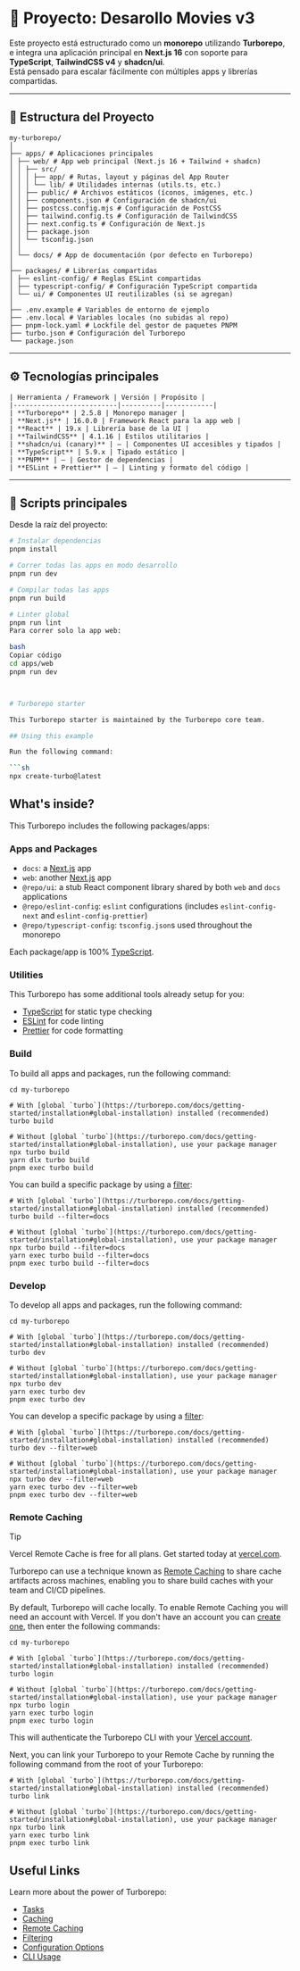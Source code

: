 # 🧩 Proyecto: Desarollo Movies v3

Este proyecto está estructurado como un **monorepo** utilizando **Turborepo**, e integra una aplicación principal en **Next.js 16** con soporte para **TypeScript**, **TailwindCSS v4** y **shadcn/ui**.  
Está pensado para escalar fácilmente con múltiples apps y librerías compartidas.

---

## 📁 Estructura del Proyecto
```
my-turborepo/
│
├── apps/ # Aplicaciones principales
│ ├── web/ # App web principal (Next.js 16 + Tailwind + shadcn)
│ │ ├── src/
│ │ │ ├── app/ # Rutas, layout y páginas del App Router
│ │ │ └── lib/ # Utilidades internas (utils.ts, etc.)
│ │ ├── public/ # Archivos estáticos (íconos, imágenes, etc.)
│ │ ├── components.json # Configuración de shadcn/ui
│ │ ├── postcss.config.mjs # Configuración de PostCSS
│ │ ├── tailwind.config.ts # Configuración de TailwindCSS
│ │ ├── next.config.ts # Configuración de Next.js
│ │ ├── package.json
│ │ └── tsconfig.json
│ │
│ └── docs/ # App de documentación (por defecto en Turborepo)
│
├── packages/ # Librerías compartidas
│ ├── eslint-config/ # Reglas ESLint compartidas
│ ├── typescript-config/ # Configuración TypeScript compartida
│ └── ui/ # Componentes UI reutilizables (si se agregan)
│
├── .env.example # Variables de entorno de ejemplo
├── .env.local # Variables locales (no subidas al repo)
├── pnpm-lock.yaml # Lockfile del gestor de paquetes PNPM
├── turbo.json # Configuración del Turborepo
└── package.json

```


---

## ⚙️ Tecnologías principales
```
| Herramienta / Framework | Versión | Propósito |
|--------------------------|----------|------------|
| **Turborepo** | 2.5.8 | Monorepo manager |
| **Next.js** | 16.0.0 | Framework React para la app web |
| **React** | 19.x | Librería base de la UI |
| **TailwindCSS** | 4.1.16 | Estilos utilitarios |
| **shadcn/ui (canary)** | — | Componentes UI accesibles y tipados |
| **TypeScript** | 5.9.x | Tipado estático |
| **PNPM** | — | Gestor de dependencias |
| **ESLint + Prettier** | — | Linting y formato del código |
```
---

## 🚀 Scripts principales

Desde la raíz del proyecto:

```bash
# Instalar dependencias
pnpm install

# Correr todas las apps en modo desarrollo
pnpm run dev

# Compilar todas las apps
pnpm run build

# Linter global
pnpm run lint
Para correr solo la app web:

bash
Copiar código
cd apps/web
pnpm run dev



# Turborepo starter

This Turborepo starter is maintained by the Turborepo core team.

## Using this example

Run the following command:

```sh
npx create-turbo@latest
```

## What's inside?

This Turborepo includes the following packages/apps:

### Apps and Packages

- `docs`: a [Next.js](https://nextjs.org/) app
- `web`: another [Next.js](https://nextjs.org/) app
- `@repo/ui`: a stub React component library shared by both `web` and `docs` applications
- `@repo/eslint-config`: `eslint` configurations (includes `eslint-config-next` and `eslint-config-prettier`)
- `@repo/typescript-config`: `tsconfig.json`s used throughout the monorepo

Each package/app is 100% [TypeScript](https://www.typescriptlang.org/).

### Utilities

This Turborepo has some additional tools already setup for you:

- [TypeScript](https://www.typescriptlang.org/) for static type checking
- [ESLint](https://eslint.org/) for code linting
- [Prettier](https://prettier.io) for code formatting

### Build

To build all apps and packages, run the following command:

```
cd my-turborepo

# With [global `turbo`](https://turborepo.com/docs/getting-started/installation#global-installation) installed (recommended)
turbo build

# Without [global `turbo`](https://turborepo.com/docs/getting-started/installation#global-installation), use your package manager
npx turbo build
yarn dlx turbo build
pnpm exec turbo build
```

You can build a specific package by using a [filter](https://turborepo.com/docs/crafting-your-repository/running-tasks#using-filters):

```
# With [global `turbo`](https://turborepo.com/docs/getting-started/installation#global-installation) installed (recommended)
turbo build --filter=docs

# Without [global `turbo`](https://turborepo.com/docs/getting-started/installation#global-installation), use your package manager
npx turbo build --filter=docs
yarn exec turbo build --filter=docs
pnpm exec turbo build --filter=docs
```

### Develop

To develop all apps and packages, run the following command:

```
cd my-turborepo

# With [global `turbo`](https://turborepo.com/docs/getting-started/installation#global-installation) installed (recommended)
turbo dev

# Without [global `turbo`](https://turborepo.com/docs/getting-started/installation#global-installation), use your package manager
npx turbo dev
yarn exec turbo dev
pnpm exec turbo dev
```

You can develop a specific package by using a [filter](https://turborepo.com/docs/crafting-your-repository/running-tasks#using-filters):

```
# With [global `turbo`](https://turborepo.com/docs/getting-started/installation#global-installation) installed (recommended)
turbo dev --filter=web

# Without [global `turbo`](https://turborepo.com/docs/getting-started/installation#global-installation), use your package manager
npx turbo dev --filter=web
yarn exec turbo dev --filter=web
pnpm exec turbo dev --filter=web
```

### Remote Caching

> [!TIP]
> Vercel Remote Cache is free for all plans. Get started today at [vercel.com](https://vercel.com/signup?/signup?utm_source=remote-cache-sdk&utm_campaign=free_remote_cache).

Turborepo can use a technique known as [Remote Caching](https://turborepo.com/docs/core-concepts/remote-caching) to share cache artifacts across machines, enabling you to share build caches with your team and CI/CD pipelines.

By default, Turborepo will cache locally. To enable Remote Caching you will need an account with Vercel. If you don't have an account you can [create one](https://vercel.com/signup?utm_source=turborepo-examples), then enter the following commands:

```
cd my-turborepo

# With [global `turbo`](https://turborepo.com/docs/getting-started/installation#global-installation) installed (recommended)
turbo login

# Without [global `turbo`](https://turborepo.com/docs/getting-started/installation#global-installation), use your package manager
npx turbo login
yarn exec turbo login
pnpm exec turbo login
```

This will authenticate the Turborepo CLI with your [Vercel account](https://vercel.com/docs/concepts/personal-accounts/overview).

Next, you can link your Turborepo to your Remote Cache by running the following command from the root of your Turborepo:

```
# With [global `turbo`](https://turborepo.com/docs/getting-started/installation#global-installation) installed (recommended)
turbo link

# Without [global `turbo`](https://turborepo.com/docs/getting-started/installation#global-installation), use your package manager
npx turbo link
yarn exec turbo link
pnpm exec turbo link
```

## Useful Links

Learn more about the power of Turborepo:

- [Tasks](https://turborepo.com/docs/crafting-your-repository/running-tasks)
- [Caching](https://turborepo.com/docs/crafting-your-repository/caching)
- [Remote Caching](https://turborepo.com/docs/core-concepts/remote-caching)
- [Filtering](https://turborepo.com/docs/crafting-your-repository/running-tasks#using-filters)
- [Configuration Options](https://turborepo.com/docs/reference/configuration)
- [CLI Usage](https://turborepo.com/docs/reference/command-line-reference)
